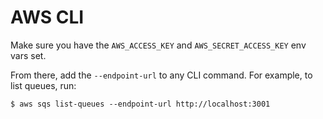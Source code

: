 # AWS CLI

Make sure you have the `AWS_ACCESS_KEY` and `AWS_SECRET_ACCESS_KEY` env vars
set.

From there, add the `--endpoint-url` to any CLI command. For example, 
to list queues, run:

```
$ aws sqs list-queues --endpoint-url http://localhost:3001
```